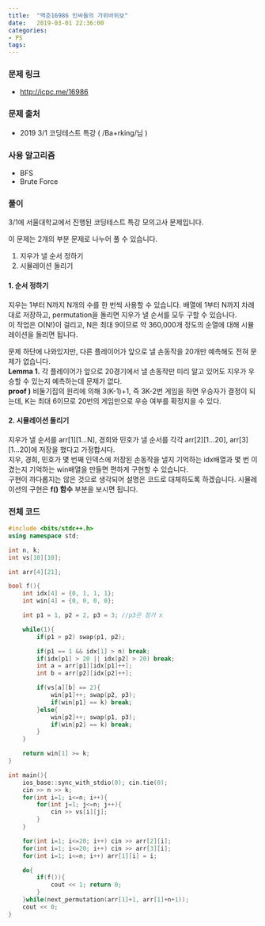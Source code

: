 ```yaml
---
title:  "백준16986 인싸들의 가위바위보"
date:   2019-03-01 22:36:00
categories:
- PS
tags:
---
```


### 문제 링크
* http://icpc.me/16986

### 문제 출처
* 2019 3/1 코딩테스트 특강 ( /Ba+rking/님 )

### 사용 알고리즘
* BFS
* Brute Force

### 풀이
3/1에 서울대학교에서 진행된 코딩테스트 특강 모의고사 문제입니다.<br>

이 문제는 2개의 부분 문제로 나누어 풀 수 있습니다.
1. 지우가 낼 순서 정하기
2. 시뮬레이션 돌리기

#### 1. 순서 정하기
지우는 1부터 N까지 N개의 수를 한 번씩 사용할 수 있습니다. 배열에 1부터 N까지 차례대로 저장하고, permutation을 돌리면 지우가 낼 순서를 모두 구할 수 있습니다.<br>
이 작업은 O(N!)이 걸리고, N은 최대 9이므로 약 360,000개 정도의 순열에 대해 시뮬레이션을 돌리면 됩니다.

문제 하단에 나와있지만, 다른 플레이어가 앞으로 낼 손동작을 20개만 예측해도 전혀 문제가 없습니다.<br>
**Lemma 1.** 각 플레이어가 앞으로 20경기에서 낼 손동작만 미리 알고 있어도 지우가 우승할 수 있는지 예측하는데 문제가 없다.<br>
**proof )** 비둘기집의 원리에 의해 3(K-1)+1, 즉 3K-2번 게임을 하면 우승자가 결정이 되는데, K는 최대 6이므로 20번의 게임만으로 우승 여부를 확정지을 수 있다.

#### 2. 시뮬레이션 돌리기
지우가 낼 순서를 arr[1][1...N], 경희와 민호가 낼 순서를 각각 arr[2][1...20], arr[3][1...20]에 저장을 했다고 가정합시다.<Br>
지우, 경희, 민호가 몇 번째 인덱스에 저장된 손동작을 낼지 기억하는 idx배열과 몇 번 이겼는지 기억하는 win배열을 만들면 편하게 구현할 수 있습니다.<br>
구현이 까다롭지는 않은 것으로 생각되어 설명은 코드로 대체하도록 하겠습니다. 시뮬레이션의 구현은 **f() 함수** 부분을 보시면 됩니다.


### 전체 코드
```cpp
#include <bits/stdc++.h>
using namespace std;

int n, k;
int vs[10][10];

int arr[4][21];

bool f(){
	int idx[4] = {0, 1, 1, 1};
	int win[4] = {0, 0, 0, 0};

	int p1 = 1, p2 = 2, p3 = 3; //p3은 참가 x

	while(1){
		if(p1 > p2) swap(p1, p2);

		if(p1 == 1 && idx[1] > n) break;
		if(idx[p1] > 20 || idx[p2] > 20) break;
		int a = arr[p1][idx[p1]++];
		int b = arr[p2][idx[p2]++];

		if(vs[a][b] == 2){
			win[p1]++; swap(p2, p3);
			if(win[p1] == k) break;
		}else{
			win[p2]++; swap(p1, p3);
			if(win[p2] == k) break;
		}
	}

	return win[1] >= k;
}

int main(){
	ios_base::sync_with_stdio(0); cin.tie(0);
	cin >> n >> k;
	for(int i=1; i<=n; i++){
		for(int j=1; j<=n; j++){
			cin >> vs[i][j];
		}
	}

	for(int i=1; i<=20; i++) cin >> arr[2][i];
	for(int i=1; i<=20; i++) cin >> arr[3][i];
	for(int i=1; i<=n; i++) arr[1][i] = i;

	do{
		if(f()){
			cout << 1; return 0;
		}
	}while(next_permutation(arr[1]+1, arr[1]+n+1));
	cout << 0;
}
```
